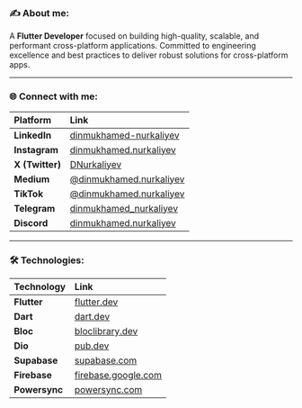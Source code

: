 ### ✍️ About me:
A **Flutter Developer** focused on building high-quality, scalable, and performant cross-platform applications. Committed to engineering excellence and best practices to deliver robust solutions for cross-platform apps.

---

### 🌐 Connect with me:

| Platform        | Link                                                                                    |
| :-------------- | :-------------------------------------------------------------------------------------- |
| **LinkedIn**    | [dinmukhamed-nurkaliyev](https://www.linkedin.com/in/dinmukhamed-nurkaliyev-80b5a1326/) |
| **Instagram**   | [dinmukhamed.nurkaliyev](https://www.instagram.com/dinmukhamed.nurkaliyev/)             |
| **X (Twitter)** | [DNurkaliyev](https://x.com/DNurkaliyev)                                                |
| **Medium**      | [@dinmukhamed.nurkaliyev](https://medium.com/@dinmukhamed.nurkaliyev)                   |
| **TikTok**      | [@dinmukhamed.nurkaliyev](https://www.tiktok.com/@dinmukhamed.nurkaliyev)               |
| **Telegram**    | [dinmukhamed_nurkaliyev](https://t.me/dinmukhamed_nurkaliyev)                           |
| **Discord**     | [dinmukhamed.nurkaliyev](https://discord.com/users/1300002143377428531)                 |

---

### 🛠️ Technologies:

| Technology    | Link                                                |
| :------------ | :-------------------------------------------------- |
| **Flutter**   | [flutter.dev](https://flutter.dev/)                 |
| **Dart**      | [dart.dev](https://dart.dev/)                       |
| **Bloc**      | [bloclibrary.dev](https://bloclibrary.dev/)         |
| **Dio**      | [pub.dev](https://pub.dev/packages/dio)         |
| **Supabase**  | [supabase.com](https://supabase.com/)               |
| **Firebase**  | [firebase.google.com](https://firebase.google.com/) |
| **Powersync** | [powersync.com](https://www.powersync.com/)         |
